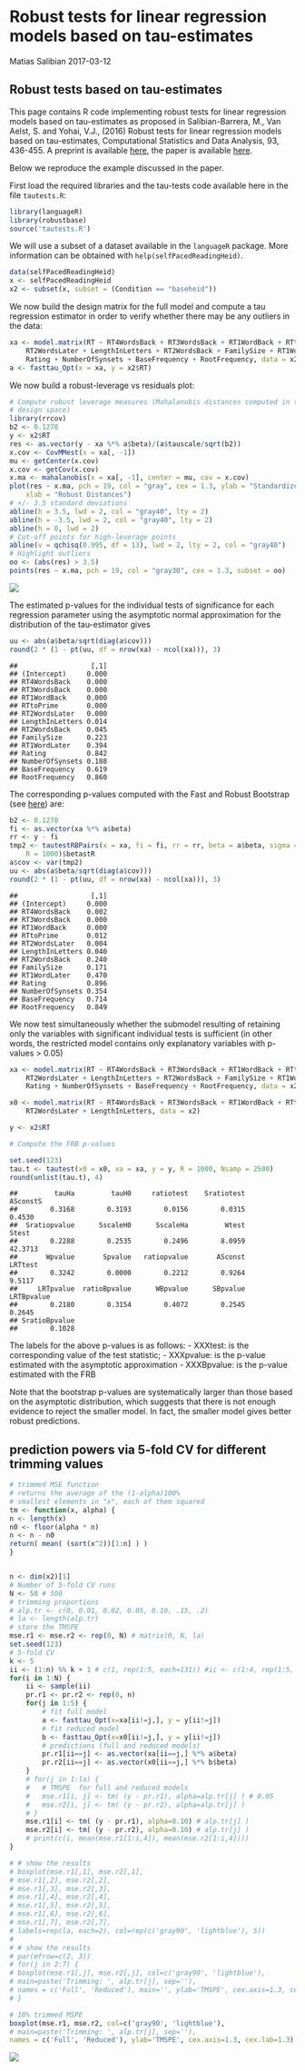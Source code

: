 Robust tests for linear regression models based on tau-estimates
================
Matias Salibian
2017-03-12

Robust tests based on tau-estimates
-----------------------------------

This page contains R code implementing robust tests for linear regression models based on tau-estimates as proposed in Salibian-Barrera, M., Van Aelst, S. and Yohai, V.J., (2016) Robust tests for linear regression models based on tau-estimates, Computational Statistics and Data Analysis, 93, 436-455. A preprint is available [here](https://www.stat.ubc.ca/~matias/tau-tests-rev1.pdf), the paper is available [here](http://dx.doi.org/10.1016/j.csda.2014.09.012).

Below we reproduce the example discussed in the paper.

First load the required libraries and the tau-tests code available here in the file `tautests.R`:

``` r
library(languageR)
library(robustbase)
source('tautests.R')
```

We will use a subset of a dataset available in the `languageR` package. More information can be obtained with `help(selfPacedReadingHeid)`.

``` r
data(selfPacedReadingHeid)
x <- selfPacedReadingHeid
x2 <- subset(x, subset = (Condition == "baseheid"))
```

We now build the design matrix for the full model and compute a tau regression estimator in order to verify whether there may be any outliers in the data:

``` r
xa <- model.matrix(RT ~ RT4WordsBack + RT3WordsBack + RT1WordBack + RTtoPrime + 
    RT2WordsLater + LengthInLetters + RT2WordsBack + FamilySize + RT1WordLater + 
    Rating + NumberOfSynsets + BaseFrequency + RootFrequency, data = x2)
a <- fasttau_Opt(x = xa, y = x2$RT)
```

We now build a robust-leverage vs residuals plot:

``` r
# Compute robust leverage measures (Mahalanobis distances computed in the
# design space)
library(rrcov)
b2 <- 0.1278
y <- x2$RT
res <- as.vector(y - xa %*% a$beta)/(a$tauscale/sqrt(b2))
x.cov <- CovMMest(x = xa[, -1])
mu <- getCenter(x.cov)
x.cov <- getCov(x.cov)
x.ma <- mahalanobis(x = xa[, -1], center = mu, cov = x.cov)
plot(res ~ x.ma, pch = 19, col = "gray", cex = 1.3, ylab = "Standardized residuals", 
    xlab = "Robust Distances")
# +/- 3.5 standard deviations
abline(h = 3.5, lwd = 2, col = "gray40", lty = 2)
abline(h = -3.5, lwd = 2, col = "gray40", lty = 2)
abline(h = 0, lwd = 2)
# Cut-off points for high-leverage points
abline(v = qchisq(0.995, df = 13), lwd = 2, lty = 2, col = "gray40")
# Highlight outliers
oo <- (abs(res) > 3.5)
points(res ~ x.ma, pch = 19, col = "gray30", cex = 1.3, subset = oo)
```

![](README_files/figure-markdown_github/levres-1.png)

<!-- n <- nrow(x2) -->
The estimated p-values for the individual tests of significance for each regression parameter using the asymptotic normal approximation for the distribution of the tau-estimator gives

``` r
uu <- abs(a$beta/sqrt(diag(a$cov)))
round(2 * (1 - pt(uu, df = nrow(xa) - ncol(xa))), 3)
```

    ##                  [,1]
    ## (Intercept)     0.000
    ## RT4WordsBack    0.000
    ## RT3WordsBack    0.000
    ## RT1WordBack     0.000
    ## RTtoPrime       0.000
    ## RT2WordsLater   0.000
    ## LengthInLetters 0.014
    ## RT2WordsBack    0.045
    ## FamilySize      0.223
    ## RT1WordLater    0.394
    ## Rating          0.842
    ## NumberOfSynsets 0.188
    ## BaseFrequency   0.619
    ## RootFrequency   0.860

The corresponding p-values computed with the Fast and Robust Bootstrap (see [here](http://here)) are:

``` r
b2 <- 0.1278
fi <- as.vector(xa %*% a$beta)
rr <- y - fi
tmp2 <- tautestRBPairs(x = xa, fi = fi, rr = rr, beta = a$beta, sigma = a$scale, 
    R = 1000)$betastR
a$cov <- var(tmp2)
uu <- abs(a$beta/sqrt(diag(a$cov)))
round(2 * (1 - pt(uu, df = nrow(xa) - ncol(xa))), 3)
```

    ##                  [,1]
    ## (Intercept)     0.000
    ## RT4WordsBack    0.002
    ## RT3WordsBack    0.000
    ## RT1WordBack     0.000
    ## RTtoPrime       0.012
    ## RT2WordsLater   0.004
    ## LengthInLetters 0.040
    ## RT2WordsBack    0.240
    ## FamilySize      0.171
    ## RT1WordLater    0.470
    ## Rating          0.896
    ## NumberOfSynsets 0.354
    ## BaseFrequency   0.714
    ## RootFrequency   0.849

We now test simultaneously whether the submodel resulting of retaining only the variables with significant individual tests is sufficient (in other words, the restricted model contains only explanatory variables with p-values &gt; 0.05)

``` r
xa <- model.matrix(RT ~ RT4WordsBack + RT3WordsBack + RT1WordBack + RTtoPrime + 
    RT2WordsLater + LengthInLetters + RT2WordsBack + FamilySize + RT1WordLater + 
    Rating + NumberOfSynsets + BaseFrequency + RootFrequency, data = x2)

x0 <- model.matrix(RT ~ RT4WordsBack + RT3WordsBack + RT1WordBack + RTtoPrime + 
    RT2WordsLater + LengthInLetters, data = x2)

y <- x2$RT

# Compute the FRB p-values

set.seed(123)
tau.t <- tautest(x0 = x0, xa = xa, y = y, R = 1000, Nsamp = 2500)
round(unlist(tau.t), 4)
```

    ##         tauHa         tauH0     ratiotest    Sratiotest      ASconstS 
    ##        0.3168        0.3193        0.0156        0.0315        0.4530 
    ##  Sratiopvalue      SscaleH0      SscaleHa         Wtest         Stest 
    ##        0.2288        0.2535        0.2496        8.0959       42.3713 
    ##       Wpvalue       Spvalue   ratiopvalue       ASconst       LRTtest 
    ##        0.3242        0.0000        0.2212        0.9264        9.5117 
    ##     LRTpvalue  ratioBpvalue      WBpvalue      SBpvalue    LRTBpvalue 
    ##        0.2180        0.3154        0.4072        0.2545        0.2645 
    ## SratioBpvalue 
    ##        0.1028

The labels for the above p-values is as follows: - XXXtest: is the corresponding value of the test statistic; - XXXpvalue: is the p-value estimated with the asymptotic approximation - XXXBpvalue: is the p-value estimated with the FRB

Note that the bootstrap p-values are systematically larger than those based on the asymptotic distribution, which suggests that there is not enough evidence to reject the smaller model. In fact, the smaller model gives better robust predictions.

prediction powers via 5-fold CV for different trimming values
-------------------------------------------------------------

``` r
# trimmed MSE function
# returns the average of the (1-alpha)100%
# smallest elements in "x", each of them squared
tm <- function(x, alpha) {
n <- length(x)
n0 <- floor(alpha * n)
n <- n - n0
return( mean( (sort(x^2))[1:n] ) )
}


n <- dim(x2)[1]
# Number of 5-fold CV runs
N <- 50 # 500
# trimming proportions
# alp.tr <- c(0, 0.01, 0.02, 0.05, 0.10, .15, .2)
# la <- length(alp.tr)
# store the TMSPE
mse.r1 <- mse.r2 <- rep(0, N) # matrix(0, N, la)
set.seed(123)
# 5-fold CV
k <- 5
ii <- (1:n) %% k + 1 # c(1, rep(1:5, each=131)) #ii <- c(1:4, rep(1:5, each=124))
for(i in 1:N) {
    ii <- sample(ii)
    pr.r1 <- pr.r2 <- rep(0, n)
    for(j in 1:5) {
        # fit full model
        a <- fasttau_Opt(x=xa[ii!=j,], y = y[ii!=j])
        # fit reduced model
        b <- fasttau_Opt(x=x0[ii!=j,], y = y[ii!=j])
        # predictions (full and reduced models)
        pr.r1[ii==j] <- as.vector(xa[ii==j,] %*% a$beta)
        pr.r2[ii==j] <- as.vector(x0[ii==j,] %*% b$beta)
    }
    # for(j in 1:la) {
    #   # TMSPE  for full and reduced models
    #   mse.r1[i, j] <- tm( (y - pr.r1), alpha=alp.tr[j] ) # 0.05
    #   mse.r2[i, j] <- tm( (y - pr.r2), alpha=alp.tr[j] )
    # }
    mse.r1[i] <- tm( (y - pr.r1), alpha=0.10) # alp.tr[j] ) 
    mse.r2[i] <- tm( (y - pr.r2), alpha=0.10) # alp.tr[j] ) 
    # print(c(i, mean(mse.r1[1:i,4]), mean(mse.r2[1:i,4])))
}

# # show the results
# boxplot(mse.r1[,1], mse.r2[,1],
# mse.r1[,2], mse.r2[,2],
# mse.r1[,3], mse.r2[,3],
# mse.r1[,4], mse.r2[,4],
# mse.r1[,5], mse.r2[,5],
# mse.r1[,6], mse.r2[,6],
# mse.r1[,7], mse.r2[,7],
# labels=rep(la, each=2), col=rep(c('gray90', 'lightblue'), 5))
# 
# # show the results
# par(mfrow=c(2, 3))
# for(j in 2:7) {
# boxplot(mse.r1[,j], mse.r2[,j], col=c('gray90', 'lightblue'),
# main=paste('Trimming: ', alp.tr[j], sep=''),
# names = c('Full', 'Reduced'), main='', ylab='TMSPE', cex.axis=1.3, cex.lab=1.3)
# }

# 10% trimmed MSPE
boxplot(mse.r1, mse.r2, col=c('gray90', 'lightblue'),
# main=paste('Trimming: ', alp.tr[j], sep=''),
names = c('Full', 'Reduced'), ylab='TMSPE', cex.axis=1.3, cex.lab=1.3)
```

![](README_files/figure-markdown_github/preds-1.png)
